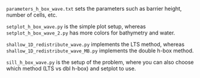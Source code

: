 `parameters_h_box_wave.txt` sets the parameters such as barrier height, number of cells, etc. 

`setplot_h_box_wave.py` is the simple plot setup, whereas `setplot_h_box_wave_2.py` has more colors for bathymetry and water.

`shallow_1D_redistribute_wave.py` implements the LTS method, whereas `shallow_1D_redistribute_wave_MB.py` implements the double h-box method.

`sill_h_box_wave.py` is the setup of the problem, where you can also choose which method (LTS vs dbl h-box) and setplot to use.
